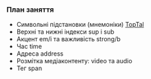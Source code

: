 ### План заняття
- Символьні підстановки (мнемоніки) [TopTal](https://www.toptal.com/designers/htmlarrows/symbols/)
- Верхні та нижні індекси sup і sub
- Акцент em/i та важливість strong/b
- Час time
- Адреса address
- Розмітка медіаконтенту: video та audio
- Тег span
